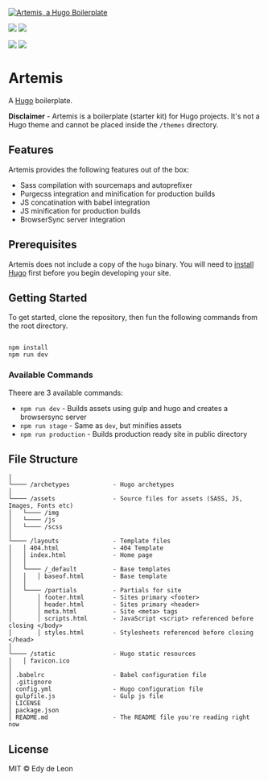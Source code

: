 [![Artemis, a Hugo Boilerplate](https://i.imgur.com/K7nUXTB.jpg)](https://github.com/edydeleon/artemis)

![](https://forthebadge.com/images/badges/built-with-love.svg)
![](https://forthebadge.com/images/badges/60-percent-of-the-time-works-every-time.svg)

[![](https://img.shields.io/badge/version-0.2.1-<COLOR>.svg)](https://github.com/edydeleon/artemis)
[![](https://img.shields.io/badge/Maintained%3F-yes-green.svg)](https://github.com/edydeleon/artemis)

# Artemis

A [Hugo](https://gohugo.io/) boilerplate.

**Disclaimer** - Artemis is a boilerplate (starter kit) for Hugo projects. It's not a Hugo theme and cannot be placed inside the `/themes` directory.

## Features

Artemis provides the following features out of the box:

* Sass compilation with sourcemaps and autoprefixer
* Purgecss integration and minification for production builds
* JS concatination with babel integration
* JS minification for production builds
* BrowserSync server integration

## Prerequisites

Artemis does not include a copy of the `hugo` binary. You will need to [install Hugo](https://gohugo.io/getting-started/installing/) first before you begin developing your site.

## Getting Started

To get started, clone the repository, then fun the following commands from the root directory.

```

npm install
npm run dev

```

### Available Commands

Theere are 3 available commands:

* `npm run dev` - Builds assets using gulp and hugo and creates a browsersync server
* `npm run stage` - Same as `dev`, but minifies assets
* `npm run production` - Builds production ready site in public directory

## File Structure

```
│
└──── /archetypes            - Hugo archetypes
│
└──── /assets                - Source files for assets (SASS, JS, Images, Fonts etc)
│   └──── /img
│   └──── /js
│   └──── /scss
│
└──── /layouts               - Template files
│   │ 404.html               - 404 Template
│   │ index.html             - Home page
│   │
│   └──── /_default          - Base templates
│   │   │ baseof.html        - Base template
│   │
│   └──── /partials          - Partials for site
│       │ footer.html        - Sites primary <footer>
│       │ header.html        - Sites primary <header>
│       │ meta.html          - Site <meta> tags
│       │ scripts.html       - JavaScript <script> referenced before closing </body>
│       │ styles.html        - Stylesheets referenced before closing </head>
│
└──── /static                - Hugo static resources
│   │ favicon.ico
│
│ .babelrc                   - Babel configuration file
│ .gitignore
│ config.yml                 - Hugo configuration file
│ gulpfile.js                - Gulp js file
│ LICENSE
│ package.json
│ README.md                  - The README file you're reading right now
```

## License

MIT © Edy de Leon